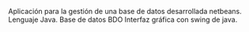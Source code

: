 Aplicación para la gestión de una base de datos desarrollada netbeans.
Lenguaje Java.
Base de datos BDO
Interfaz gráfica con swing de java.
